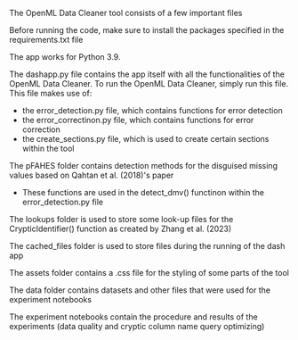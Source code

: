 The OpenML Data Cleaner tool consists of a few important files

Before running the code, make sure to install the packages specified in the requirements.txt file

The app works for Python 3.9.

The dashapp.py file contains the app itself with all the functionalities of the OpenML Data Cleaner.
To run the OpenML Data Cleaner, simply run this file.
This file makes use of:
* the error_detection.py file, which contains functions for error detection
* the error_correctinon.py file, which contains functions for error correction
* the create_sections.py file, which is used to create certain sections within the tool

The pFAHES folder contains detection methods for the disguised missing values based on Qahtan et al. (2018)'s paper
* These functions are used in the detect_dmv() functinon within the error_detection.py file

The lookups folder is used to store some look-up files for the CrypticIdentifier() function as created by Zhang et al. (2023)

The cached_files folder is used to store files during the running of the dash app

The assets folder contains a .css file for the styling of some parts of the tool

The data folder contains datasets and other files that were used for the experiment notebooks

The experiment notebooks contain the procedure and results of the experiments (data quality and cryptic column name query optimizing)

